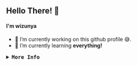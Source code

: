 ## Hello There! 👋
#### I'm wizunya
- 🔭 I’m currently working on this github profile 😅.
- 🌱 I’m currently learning **everything!**
<details>
<summary><samp><b>More Info</b></samp></summary>
<br >
<a href="#_"><img alt="Stats" src="https://github-readme-stats.vercel.app/api?username=wizarash&layout=compact&theme=nightowl"/></a>
<a href="#_"><img alt="Top Language" src="https://github-readme-stats.vercel.app/api/top-langs/?username=wizarash&layout=compact&theme=nightowl"/></a>

</details>

